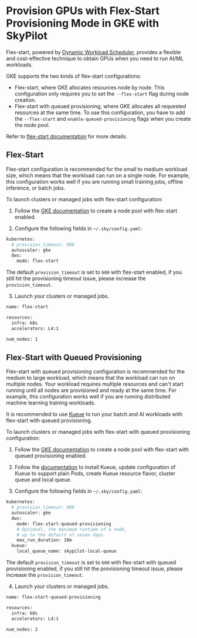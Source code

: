 # Provision GPUs with Flex-Start Provisioning Mode in GKE with SkyPilot

Flex-start, powered by [Dynamic Workload Scheduler](https://cloud.google.com/blog/products/compute/introducing-dynamic-workload-scheduler), provides a flexible and cost-effective technique to obtain GPUs when you need to run AI/ML workloads.

GKE supports the two kinds of flex-start configurations:

* Flex-start, where GKE allocates resources node by node. This configuration only requires you to set the `--flex-start` flag during node creation.
* Flex-start with queued provisioning, where GKE allocates all requested resources at the same time. To use this configuration, you have to add the `--flex-start` and `enable-queued-provisioning` flags when you create the node pool. 

Refer to [flex-start documentation](https://cloud.google.com/kubernetes-engine/docs/concepts/dws) for more details.

## Flex-Start

Flex-start configuration is recommended for the small to medium workload size, which means that the workload can run on a single node. For example, this configuration works well if you are running small training jobs, offline inference, or batch jobs.

To launch clusters or managed jobs with flex-start configuration:

1. Follow the [GKE documentation](https://cloud.google.com/kubernetes-engine/docs/how-to/dws-flex-start-training#node-pool-flex) to create a node pool with flex-start enabled.

2. Configure the following fields in `~/.sky/config.yaml`:

```bash
kubernetes:
  # provision_timeout: 900
  autoscaler: gke
  dws:
    mode: flex-start
```

The default `provision_timeout` is set to `600` with flex-start enabled, if you still hit the provisioning timeout issue, please increase the `provision_timeout`.

3. Launch your clusters or managed jobs.

```bash
name: flex-start

resources:
  infra: k8s
  accelerators: L4:1

num_nodes: 1
```

## Flex-Start with Queued Provisioning

Flex-start with queued provisioning configuration is recommended for the medium to large workload, which means that the workload can run on multiple nodes. Your workload requires multiple resources and can't start running until all nodes are provisioned and ready at the same time. For example, this configuration works well if you are running distributed machine learning training workloads.

It is recommended to use [Kueue](https://kueue.sigs.k8s.io/) to run your batch and AI workloads with flex-start with queued provisioning.

To launch clusters or managed jobs with flex-start with queued provisioning configuration:

1. Follow the [GKE documentation](https://cloud.google.com/kubernetes-engine/docs/how-to/provisioningrequest#create-node-pool) to create a node pool with flex-start with queued provisioning enabled.

2. Follow the [documentation](https://docs.skypilot.co/en/latest/reference/kubernetes/examples/kueue-example.html) to install Kueue, update configuration of Kueue to support plain Pods, create Kueue resource flavor, cluster queue and local queue.

3. Configure the following fields in `~/.sky/config.yaml`:

```bash
kubernetes:
  # provision_timeout: 900
  autoscaler: gke
  dws:
    mode: flex-start-queued-provisioning
    # Optional, the maximum runtime of a node,
    # up to the default of seven days
    max_run_duration: 10m
  kueue:
    local_queue_name: skypilot-local-queue
```

The default `provision_timeout` is set to `600` with flex-start with queued provisioning enabled, if you still hit the provisioning timeout issue, please increase the `provision_timeout`.

4. Launch your clusters or managed jobs.

```bash
name: flex-start-queued-provisioning

resources:
  infra: k8s
  accelerators: L4:1

num_nodes: 2
```
